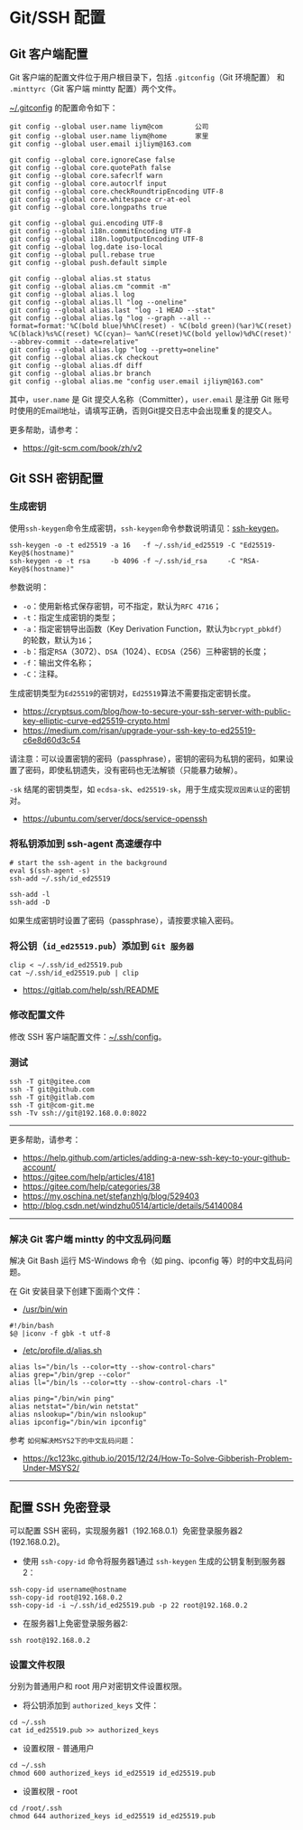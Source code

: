 # Git/SSH 配置

## Git 客户端配置

Git 客户端的配置文件位于用户根目录下，包括 `.gitconfig`（Git 环境配置） 和 `.minttyrc`（Git 客户端 mintty 配置）两个文件。

[~/.gitconfig](https://git-scm.com/docs/git-config/) 的配置命令如下：

```shell
git config --global user.name liym@com        公司
git config --global user.name liym@home       家里
git config --global user.email ijliym@163.com

git config --global core.ignoreCase false
git config --global core.quotePath false
git config --global core.safecrlf warn
git config --global core.autocrlf input
git config --global core.checkRoundtripEncoding UTF-8
git config --global core.whitespace cr-at-eol
git config --global core.longpaths true

git config --global gui.encoding UTF-8
git config --global i18n.commitEncoding UTF-8
git config --global i18n.logOutputEncoding UTF-8
git config --global log.date iso-local
git config --global pull.rebase true
git config --global push.default simple

git config --global alias.st status
git config --global alias.cm "commit -m"
git config --global alias.l log
git config --global alias.ll "log --oneline"
git config --global alias.last "log -1 HEAD --stat"
git config --global alias.lg "log --graph --all --format=format:'%C(bold blue)%h%C(reset) - %C(bold green)(%ar)%C(reset) %C(black)%s%C(reset) %C(cyan)— %an%C(reset)%C(bold yellow)%d%C(reset)' --abbrev-commit --date=relative"
git config --global alias.lgp "log --pretty=oneline"
git config --global alias.ck checkout
git config --global alias.df diff
git config --global alias.br branch
git config --global alias.me "config user.email ijliym@163.com"
```

其中，`user.name` 是 Git 提交人名称（Committer），`user.email` 是注册 Git 账号时使用的Email地址，请填写正确，否则Git提交日志中会出现重复的提交人。

更多帮助，请参考：

- https://git-scm.com/book/zh/v2

## Git SSH 密钥配置

### 生成密钥

使用`ssh-keygen`命令生成密钥，`ssh-keygen`命令参数说明请见：[ssh-keygen](https://man.openbsd.org/ssh-keygen.1)。

```shell
ssh-keygen -o -t ed25519 -a 16   -f ~/.ssh/id_ed25519 -C "Ed25519-Key@$(hostname)"
ssh-keygen -o -t rsa     -b 4096 -f ~/.ssh/id_rsa     -C "RSA-Key@$(hostname)"
```

参数说明：

- `-o`：使用新格式保存密钥，可不指定，默认为`RFC 4716`；
- `-t`：指定生成密钥的类型；
- `-a`：指定密钥导出函数（Key Derivation Function，默认为`bcrypt_pbkdf`）的轮数，默认为`16`；
- `-b`：指定`RSA`（3072）、`DSA`（1024）、`ECDSA`（256）三种密钥的长度；
- `-f`：输出文件名称；
- `-C`：注释。

生成密钥类型为`Ed25519`的密钥对，`Ed25519`算法不需要指定密钥长度。

- https://cryptsus.com/blog/how-to-secure-your-ssh-server-with-public-key-elliptic-curve-ed25519-crypto.html
- https://medium.com/risan/upgrade-your-ssh-key-to-ed25519-c6e8d60d3c54

请注意：可以设置密钥的密码（passphrase），密钥的密码为私钥的密码，如果设置了密码，即使私钥遗失，没有密码也无法解锁（只能暴力破解）。

`-sk` 结尾的密钥类型，如 `ecdsa-sk`、`ed25519-sk`，用于生成实现`双因素认证`的密钥对。

- https://ubuntu.com/server/docs/service-openssh

### 将私钥添加到 ssh-agent 高速缓存中

```shell
# start the ssh-agent in the background
eval $(ssh-agent -s)
ssh-add ~/.ssh/id_ed25519

ssh-add -l
ssh-add -D
```

如果生成密钥时设置了密码（passphrase），请按要求输入密码。

### 将公钥（`id_ed25519.pub`）添加到 `Git 服务器`

```shell
clip < ~/.ssh/id_ed25519.pub
cat ~/.ssh/id_ed25519.pub | clip
```

- https://gitlab.com/help/ssh/README

### 修改配置文件

修改 SSH 客户端配置文件：[~/.ssh/config](ssh/config)。

### 测试

```shell
ssh -T git@gitee.com
ssh -T git@github.com
ssh -T git@gitlab.com
ssh -T git@com-git.me
ssh -Tv ssh://git@192.168.0.0:8022
```

---

更多帮助，请参考：

- https://help.github.com/articles/adding-a-new-ssh-key-to-your-github-account/
- https://gitee.com/help/articles/4181
- https://gitee.com/help/categories/38
- https://my.oschina.net/stefanzhlg/blog/529403
- http://blog.csdn.net/windzhu0514/article/details/54140084

---

### 解决 Git 客户端 mintty 的中文乱码问题

解决 Git Bash 运行 MS-Windows 命令（如 ping、ipconfig 等）时的中文乱码问题。

在 Git 安装目录下创建下面兩个文件：

* [/usr/bin/win]()

```shell
#!/bin/bash
$@ |iconv -f gbk -t utf-8
```

* [/etc/profile.d/alias.sh]()

```shell
alias ls="/bin/ls --color=tty --show-control-chars"
alias grep="/bin/grep --color"
alias ll="/bin/ls --color=tty --show-control-chars -l"

alias ping="/bin/win ping"
alias netstat="/bin/win netstat"
alias nslookup="/bin/win nslookup"
alias ipconfig="/bin/win ipconfig"
```

参考 `如何解决MSYS2下的中文乱码问题`：

- https://kc123kc.github.io/2015/12/24/How-To-Solve-Gibberish-Problem-Under-MSYS2/

---

## 配置 SSH 免密登录

可以配置 SSH 密码，实现服务器1（192.168.0.1）免密登录服务器2 (192.168.0.2)。

- 使用 `ssh-copy-id` 命令将服务器1通过 `ssh-keygen` 生成的公钥复制到服务器2：

```shell
ssh-copy-id username@hostname
ssh-copy-id root@192.168.0.2
ssh-copy-id -i ~/.ssh/id_ed25519.pub -p 22 root@192.168.0.2
```

- 在服务器1上免密登录服务器2:

 ```shell
ssh root@192.168.0.2
```

### 设置文件权限

分别为普通用户和 root 用户对密钥文件设置权限。

- 将公钥添加到 `authorized_keys` 文件：

```shell
cd ~/.ssh
cat id_ed25519.pub >> authorized_keys
```

- 设置权限 - 普通用户

```shell
cd ~/.ssh
chmod 600 authorized_keys id_ed25519 id_ed25519.pub
```

- 设置权限 - root

```shell
cd /root/.ssh
chmod 644 authorized_keys id_ed25519 id_ed25519.pub
```

